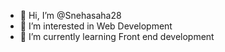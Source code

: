 - 👋 Hi, I’m @Snehasaha28
- 👀 I’m interested in Web Development
- 🌱 I’m currently learning Front end development

<!---
Snehasaha28/Snehasaha28 is a ✨ special ✨ repository because its `README.md` (this file) appears on your GitHub profile.
You can click the Preview link to take a look at your changes.
--->
